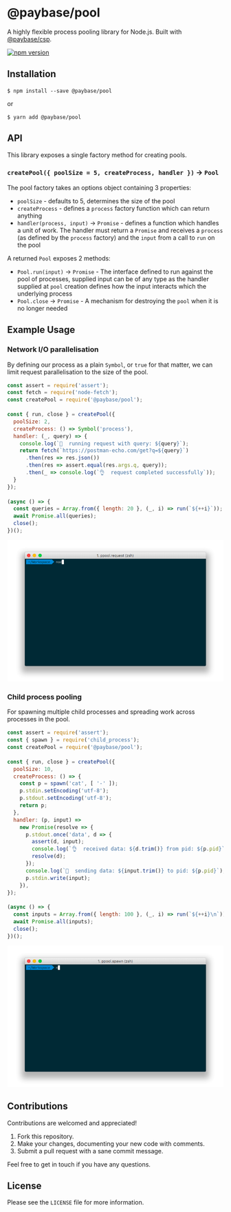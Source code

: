 # @paybase/pool

A highly flexible process pooling library for Node.js. Built with [@paybase/csp](https://github.com/paybase/csp).

[![npm version](https://badge.fury.io/js/%40paybase%2Fpool.svg)](https://badge.fury.io/js/%40paybase%2Fpool)

## Installation

```
$ npm install --save @paybase/pool
```

or

```
$ yarn add @paybase/pool
```

## API

This library exposes a single factory method for creating pools.

### `createPool({ poolSize = 5, createProcess, handler })` -> `Pool`

The pool factory takes an options object containing 3 properties:

- `poolSize` - defaults to 5, determines the size of the pool
- `createProcess` - defines a `process` factory function which can return anything
- `handler(process, input)` -> `Promise` - defines a function which handles a unit of work. The handler must return a `Promise` and receives a `process` (as defined by the `process` factory) and the `input` from a call to `run` on the pool

A returned `Pool` exposes 2 methods:

- `Pool.run(input)` -> `Promise` - The interface defined to run against the pool of processes, supplied input can be of any type as the handler supplied at `pool` creation defines how the input interacts which the underlying process
- `Pool.close` -> `Promise` - A mechanism for destroying the `pool` when it is no longer needed

## Example Usage

### Network I/O parallelisation

By defining our process as a plain `Symbol`, or `true` for that matter, we can limit request parallelisation to the size of the pool.

```javascript
const assert = require('assert');
const fetch = require('node-fetch');
const createPool = require('@paybase/pool');

const { run, close } = createPool({
  poolSize: 2,
  createProcess: () => Symbol('process'),
  handler: (_, query) => {
    console.log(`🚀  running request with query: ${query}`);
    return fetch(`https://postman-echo.com/get?q=${query}`)
      .then(res => res.json())
      .then(res => assert.equal(res.args.q, query));
      .then(_ => console.log(`👌  request completed successfully`));
  }
});

(async () => {
  const queries = Array.from({ length: 20 }, (_, i) => run(`${++i}`));
  await Promise.all(queries);
  close();
})();
```

![request parallelisation](/assets/pool.request.gif?raw=true)

### Child process pooling

For spawning multiple child processes and spreading work across processes in the pool.

```javascript
const assert = require('assert');
const { spawn } = require('child_process');
const createPool = require('@paybase/pool');

const { run, close } = createPool({
  poolSize: 10,
  createProcess: () => {
    const p = spawn('cat', [ '-' ]);
    p.stdin.setEncoding('utf-8');
    p.stdout.setEncoding('utf-8'); 
    return p;
  },
  handler: (p, input) =>
    new Promise(resolve => {
      p.stdout.once('data', d => {
        assert(d, input);
        console.log(`👌  received data: ${d.trim()} from pid: ${p.pid}`);
        resolve(d);
      });
      console.log(`🚀  sending data: ${input.trim()} to pid: ${p.pid}`);
      p.stdin.write(input);
    }),   
});

(async () => {
  const inputs = Array.from({ length: 100 }, (_, i) => run(`${++i}\n`));
  await Promise.all(inputs);
  close();
})();
```

![child process pool](/assets/pool.spawn.gif?raw=true)

## Contributions

Contributions are welcomed and appreciated!

1. Fork this repository.
1. Make your changes, documenting your new code with comments.
1. Submit a pull request with a sane commit message.

Feel free to get in touch if you have any questions.

## License

Please see the `LICENSE` file for more information.
